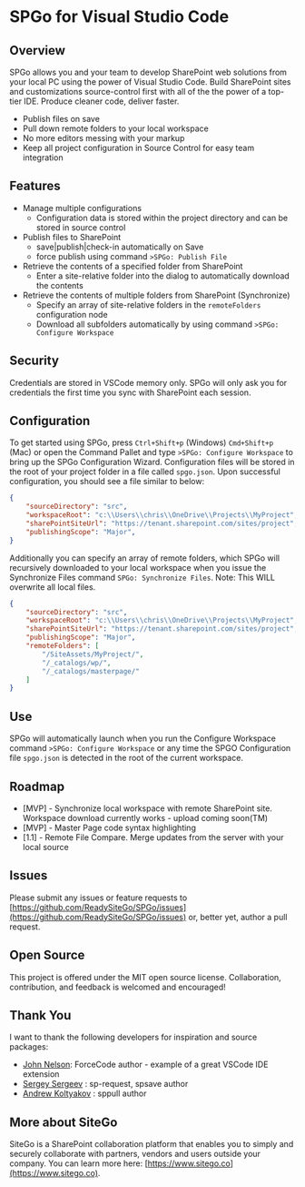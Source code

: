 # SPGo for Visual Studio Code

## Overview
SPGo allows you and your team to develop SharePoint web solutions from your local PC using the power of Visual Studio Code. Build SharePoint sites and customizations source-control first with all of the the power of a top-tier IDE. Produce cleaner code, deliver faster.
* Publish files on save
* Pull down remote folders to your local workspace
* No more editors messing with your markup 
* Keep all project configuration in Source Control for easy team integration

## Features
* Manage multiple configurations
    * Configuration data is stored within the project directory and can be stored in source control
* Publish files to SharePoint
    * save|publish|check-in automatically on Save
    * force publish using command `>SPGo: Publish File`
* Retrieve the contents of a specified folder from SharePoint
    * Enter a site-relative folder into the dialog to automatically download the contents
* Retrieve the contents of multiple folders from SharePoint (Synchronize)
    * Specify an array of site-relative folders in the `remoteFolders` configuration node
    * Download all subfolders automatically by using command `>SPGo: Configure Workspace`


## Security
Credentials are stored in VSCode memory only. SPGo will only ask you for credentials the first time you sync with SharePoint each session.

## Configuration
To get started using SPGo, press `Ctrl+Shift+p` (Windows) `Cmd+Shift+p` (Mac) or open the Command Pallet and type `>SPGo: Configure Workspace` to bring up the SPGo Configuration Wizard. Configuration files will be stored in the root of your project folder in a file called `spgo.json`.
Upon successful configuration, you should see a file similar to below:

```json
{
    "sourceDirectory": "src",
    "workspaceRoot": "c:\\Users\\chris\\OneDrive\\Projects\\MyProject",
    "sharePointSiteUrl": "https://tenant.sharepoint.com/sites/project",
    "publishingScope": "Major",
} 
```

Additionally you can specify an array of remote folders, which SPGo will recursively downloaded to your local workspace when you issue the Synchronize Files command `SPGo: Synchronize Files`. Note: This WILL overwrite all local files.
```json
{
    "sourceDirectory": "src",
    "workspaceRoot": "c:\\Users\\chris\\OneDrive\\Projects\\MyProject",
    "sharePointSiteUrl": "https://tenant.sharepoint.com/sites/project",
    "publishingScope": "Major",
    "remoteFolders": [
        "/SiteAssets/MyProject/",
        "/_catalogs/wp/",
        "/_catalogs/masterpage/"
    ]
} 
```

## Use
SPGo will automatically launch when you run the Configure Workspace command `>SPGo: Configure Workspace` or any time the SPGO Configuration file `spgo.json` is detected in the root of the current workspace.

## Roadmap
* [MVP] - Synchronize local workspace with remote SharePoint site. Workspace download currently works - upload coming soon(TM)
* [MVP] - Master Page code syntax highlighting
* [1.1] - Remote File Compare. Merge updates from the server with your local source


## Issues
Please submit any issues or feature requests to [https://github.com/ReadySiteGo/SPGo/issues](https://github.com/ReadySiteGo/SPGo/issues) or, better yet, author a pull request.

## Open Source
This project is offered under the MIT open source license. Collaboration, contribution, and feedback is welcomed and encouraged!

## Thank You
I want to thank the following developers for inspiration and source packages:
* [John Nelson](https://github.com/celador): ForceCode author - example of a great VSCode IDE extension
* [Sergey Sergeev](https://github.com/s-KaiNet) : sp-request, spsave author
* [Andrew Koltyakov](https://github.com/koltyakov) : sppull author

## More about SiteGo
SiteGo is a SharePoint collaboration platform that enables you to simply and securely collaborate with partners, vendors and users outside your company. You can learn more here: [https://www.sitego.co](https://www.sitego.co).